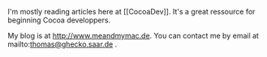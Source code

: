 I'm mostly reading articles here at [[CocoaDev]]. It's a great ressource for beginning Cocoa developpers.

My blog is at http://www.meandmymac.de.
You can contact me by email at mailto:thomas@ghecko.saar.de .